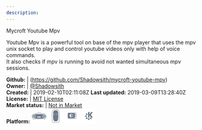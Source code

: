 ```yaml
---
description: 
---
```

Mycroft Youtube Mpv

Youtube Mpv is a powerful tool on base of the mpv player that uses the mpv unix
socket to play and control youtube videos only with help of voice commands.<br>
It also checks if mpv is running to avoid not wanted simultaneous mpv sessions.

**Github:** | (https://github.com/Shadowsith/mycroft-youtube-mpv)  
**Owner:** | [@Shadowsith](https://github.com/Shadowsith)  
**Created:** | 2019-02-10T02:11:08Z  **Last updated:** 2019-03-09T13:28:40Z  
**License:** | [MIT License](https://api.github.com/licenses/mit)  
**Market status:** | [Not in Market](https://market.mycroft.ai/skill/)  
**Platform:**   ![](.gitbook/assets/mark-1-icon.png)  ![](.gitbook/assets/mark-2-icon.png)  ![](.gitbook/assets/picroft-icon.png)  ![](.gitbook/assets/kde.png)   
